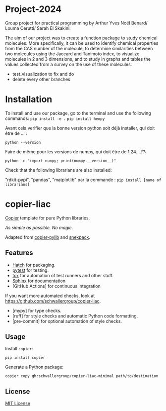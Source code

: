 # Project-2024
Group project for practical programming by Arthur Yves Noël Benard/ Louma Cerutti/ Sarah El Skakini:

The aim of our project was to create a function package to study chemical molecules.
More specifically, it can be used to identify chemical properties from the CAS number of the molecule, to determine similarities between two molecules using the Jaccard and Tanimoto index, to visualize molecules in 2 and 3 dimensions, and to study in graphs and tables the values collected from a survey on the use of these molecules. 

- test_visualization to fix and do
- delete every other branches

# Installation 

To install and use our package, go to the terminal and use the following commands:
`pip install -e .`
`pip install hempy`

Avant cela verifier que la bonne version python soit déjà installer, qui doit être de ... :

`python --version`

Faire de même pour les versions de numpy, qui doit être de 1.24....??:

`python -c "import numpy; print(numpy.__version__)"`

Check that the following librarians are also installed:

"rdkit-pypi", "pandas", "matplotlib" par la commande : `pip install [name of librarians]`


# copier-liac

[Copier](https://github.com/copier-org/copier) template for pure Python libraries.

_As simple as possible. No magic._

Adapted from [copier-pylib](https://github.com/astrojuanlu/copier-pylib) and [snekpack](https://github.com/cthoyt/cookiecutter-snekpack).

## Features

- [Hatch] for packaging.
- [pytest] for testing.
- [tox] for automation of test runners and other stuff.
- [Sphinx] for documentation
- [GitHub Actions] for continuous integration

If you want more automated checks, look at https://github.com/schwallergroup/copier-liac.
- [mypy] for type checks.
- [ruff] for style checks and automatic Python code formatting.
- [pre-commit] for optional automation of style checks.

## Usage

Install `copier`:

```
pip install copier
```

Generate a Python package:

```
copier copy gh:schwallergroup/copier-liac-minimal path/to/destination
```

## License

[MIT License](LICENSE)

[copier]: https://github.com/copier-org/copier/
[Hatch]: https://hatch.pypa.io/
[pytest]: https://docs.pytest.org/
[Sphinx]: http://www.sphinx-doc.org/
[tox]: https://tox.readthedocs.io/
